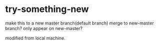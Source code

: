 # try-something-new
make this to a new master branch(default branch)
merge to new-master branch?
only appear on new-master?

modified from local machine.
